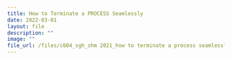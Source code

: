 ```yaml
---
title: How to Terminate a PROCESS Seamlessly
date: 2022-03-01
layout: file
description: ""
image: ""
file_url: /files/c604_sgh_shm 2021_how to terminate a process seamlessly.pdf
---
```

